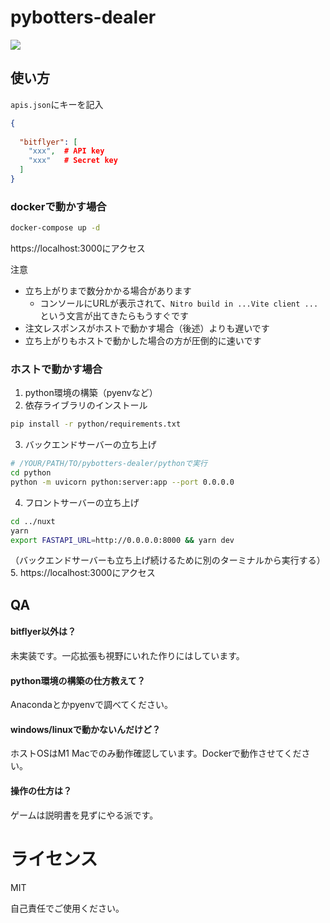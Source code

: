 # pybotters-dealer

![](img/sample.gif)

## 使い方

`apis.json`にキーを記入

```json
{
  
  "bitflyer": [
    "xxx",  # API key
    "xxx"   # Secret key
  ]
}
```

### dockerで動かす場合

```bash
docker-compose up -d
```

https://localhost:3000にアクセス 

注意
- 立ち上がりまで数分かかる場合があります
  - コンソールにURLが表示されて、`Nitro build in ...Vite client ...`という文言が出てきたらもうすぐです
- 注文レスポンスがホストで動かす場合（後述）よりも遅いです
- 立ち上がりもホストで動かした場合の方が圧倒的に速いです


### ホストで動かす場合
1. python環境の構築（pyenvなど）
2. 依存ライブラリのインストール
```bash
pip install -r python/requirements.txt
```
3. バックエンドサーバーの立ち上げ
```bash
# /YOUR/PATH/TO/pybotters-dealer/pythonで実行
cd python
python -m uvicorn python:server:app --port 0.0.0.0
```
4. フロントサーバーの立ち上げ
```bash
cd ../nuxt
yarn
export FASTAPI_URL=http://0.0.0.0:8000 && yarn dev
```
（バックエンドサーバーも立ち上げ続けるために別のターミナルから実行する）
5. https://localhost:3000にアクセス


## QA

#### bitflyer以外は？
未実装です。一応拡張も視野にいれた作りにはしています。

#### python環境の構築の仕方教えて？
Anacondaとかpyenvで調べてください。

#### windows/linuxで動かないんだけど？
ホストOSはM1 Macでのみ動作確認しています。Dockerで動作させてください。

#### 操作の仕方は？
ゲームは説明書を見ずにやる派です。

# ライセンス
MIT

自己責任でご使用ください。
